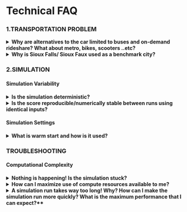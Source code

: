 # Technical FAQ


### 1.TRANSPORTATION PROBLEM
<details>
<summary><strong>Why are alternatives to the car limited to buses and on-demand rideshare? What about metro, bikes, scooters ..etc?</strong></summary>
<br>
to be filled
</details>


<details>
<summary><strong>Why is Sioux Falls/ Sioux Faux used as a benchmark city?</strong></summary>
<br>
to be filled
</details>

### 2.SIMULATION

#### Simulation Variability

<details>
<summary><strong>Is the simulation deterministic?</strong></summary>
<br>
to be filled
</details>

<details>
<summary><strong>Is the score reproducible/numerically stable between runs using identical inputs?</strong></summary>
<br>
to be filled
</details>

#### Simulation Settings

<details>
<summary><strong>What is warm start and how is it used?</strong></summary>
<br>
to be filled
</details>



### TROUBLESHOOTING
#### Computational Complexity

<details>
<summary><strong>Nothing is happening! Is the simulation stuck?</strong></summary>
<br>
to be filled
</details>

<details>
<summary><strong>How can I maximize use of compute resources available to me?</strong></summary>
<br>
to be filled
</details>

<details>
<summary><strong>A simulation run takes way too long! Why? How can I make the simulation run more quickly? What is the maximum performance that I can expect?**</summary>
<br>
to be filled
</details>


